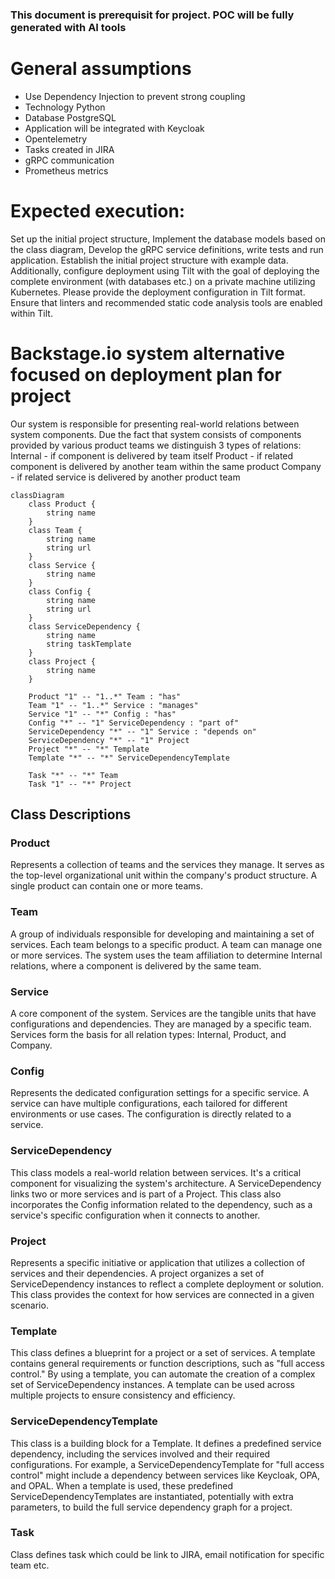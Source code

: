 ### This document is prerequisit for project. POC will be fully generated with AI tools

# General assumptions

* Use Dependency Injection to prevent strong coupling
* Technology Python
* Database PostgreSQL
* Application will be integrated with Keycloak
* Opentelemetry
* Tasks created in JIRA
* gRPC communication
* Prometheus metrics

# Expected execution:
Set up the initial project structure, Implement the database models based on the class diagram, Develop the gRPC service definitions, write tests and run application. Establish the initial project structure with example data. Additionally, configure deployment using Tilt with the goal of deploying the complete environment (with databases etc.) on a private machine utilizing Kubernetes. Please provide the deployment configuration in Tilt format. Ensure that linters and recommended static code analysis tools are enabled within Tilt.

# Backstage.io system alternative focused on deployment plan for project

Our system is responsible for presenting real-world relations between system components. Due the fact that system consists of components provided by various product teams we distinguish 3 types of relations:
Internal - if component is delivered by team itself
Product - if related component is delivered by another team within the same product
Company - if related service is delivered by another product team

```mermaid
classDiagram
    class Product {
        string name
    }
    class Team {
        string name
        string url
    }
    class Service {
        string name
    }
    class Config {
        string name
        string url
    }
    class ServiceDependency {
        string name
        string taskTemplate
    }
    class Project {
        string name
    }

    Product "1" -- "1..*" Team : "has"
    Team "1" -- "1..*" Service : "manages"
    Service "1" -- "*" Config : "has"
    Config "*" -- "1" ServiceDependency : "part of"
    ServiceDependency "*" -- "1" Service : "depends on"
    ServiceDependency "*" -- "1" Project
    Project "*" -- "*" Template
    Template "*" -- "*" ServiceDependencyTemplate

    Task "*" -- "*" Team
    Task "1" -- "*" Project 
```

## Class Descriptions

### Product

Represents a collection of teams and the services they manage. It serves as the top-level organizational unit within the company's product structure. A single product can contain one or more teams.

### Team

A group of individuals responsible for developing and maintaining a set of services. Each team belongs to a specific product. A team can manage one or more services. The system uses the team affiliation to determine Internal relations, where a component is delivered by the same team.

### Service

A core component of the system. Services are the tangible units that have configurations and dependencies. They are managed by a specific team. Services form the basis for all relation types: Internal, Product, and Company.

### Config

Represents the dedicated configuration settings for a specific service. A service can have multiple configurations, each tailored for different environments or use cases. The configuration is directly related to a service.

### ServiceDependency

This class models a real-world relation between services. It's a critical component for visualizing the system's architecture. A ServiceDependency links two or more services and is part of a Project. This class also incorporates the Config information related to the dependency, such as a service's specific configuration when it connects to another.

### Project

Represents a specific initiative or application that utilizes a collection of services and their dependencies. A project organizes a set of ServiceDependency instances to reflect a complete deployment or solution. This class provides the context for how services are connected in a given scenario.

### Template

This class defines a blueprint for a project or a set of services. A template contains general requirements or function descriptions, such as "full access control." By using a template, you can automate the creation of a complex set of ServiceDependency instances. A template can be used across multiple projects to ensure consistency and efficiency.

### ServiceDependencyTemplate

This class is a building block for a Template. It defines a predefined service dependency, including the services involved and their required configurations. For example, a ServiceDependencyTemplate for "full access control" might include a dependency between services like Keycloak, OPA, and OPAL. When a template is used, these predefined ServiceDependencyTemplates are instantiated, potentially with extra parameters, to build the full service dependency graph for a project.

### Task

Class defines task which could be link to JIRA, email notification for specific team etc.
